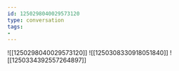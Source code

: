 ```yaml
---
id: 1250298040029573120
type: conversation
tags:
- 
---
```

![[1250298040029573120]]
![[1250308330918051840]]
![[1250334392557264897]]

